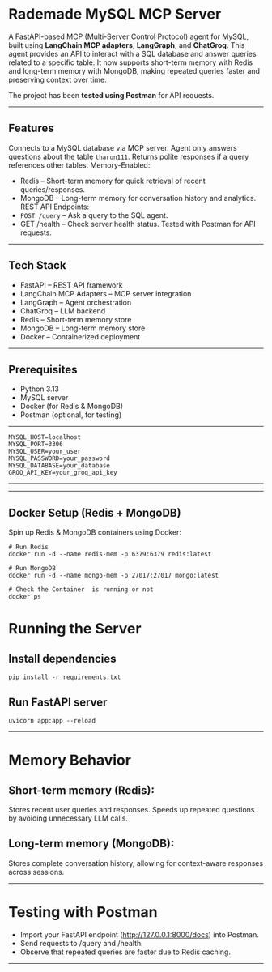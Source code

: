 # Rademade MySQL MCP Server

A FastAPI-based MCP (Multi-Server Control Protocol) agent for MySQL, built using **LangChain MCP adapters**, **LangGraph**, and **ChatGroq**.
This agent provides an API to interact with a SQL database and answer queries related to a specific table.
It now supports short-term memory with Redis and long-term memory with MongoDB, making repeated queries faster and preserving context over time.

The project has been **tested using Postman** for API requests.

---

## Features

Connects to a MySQL database via MCP server.
Agent only answers questions about the table `tharun111`.
Returns polite responses if a query references other tables.
Memory-Enabled:
- Redis – Short-term memory for quick retrieval of recent queries/responses.
- MongoDB – Long-term memory for conversation history and analytics.
REST API Endpoints:
- `POST /query` – Ask a query to the SQL agent.
- GET /health – Check server health status.
Tested with Postman for API requests.

---

## Tech Stack

- FastAPI – REST API framework
- LangChain MCP Adapters – MCP server integration
- LangGraph – Agent orchestration
- ChatGroq – LLM backend
- Redis – Short-term memory store
- MongoDB – Long-term memory store
- Docker – Containerized deployment

---

## Prerequisites

- Python 3.13
- MySQL server
- Docker (for Redis & MongoDB)
- Postman (optional, for testing)

---

```env
MYSQL_HOST=localhost
MYSQL_PORT=3306
MYSQL_USER=your_user
MYSQL_PASSWORD=your_password
MYSQL_DATABASE=your_database
GROQ_API_KEY=your_groq_api_key
```

---

---

## Docker Setup (Redis + MongoDB)

Spin up Redis & MongoDB containers using Docker:
```commands
# Run Redis
docker run -d --name redis-mem -p 6379:6379 redis:latest

# Run MongoDB
docker run -d --name mongo-mem -p 27017:27017 mongo:latest

# Check the Container  is running or not
docker ps
```
# Running the Server

## Install dependencies
```command
pip install -r requirements.txt
```

## Run FastAPI server
```command
uvicorn app:app --reload
```

---

# Memory Behavior

## Short-term memory (Redis):
Stores recent user queries and responses. Speeds up repeated questions by avoiding unnecessary LLM calls.

## Long-term memory (MongoDB):
Stores complete conversation history, allowing for context-aware responses across sessions.

---

# Testing with Postman

- Import your FastAPI endpoint (http://127.0.0.1:8000/docs) into Postman.
- Send requests to /query and /health.
- Observe that repeated queries are faster due to Redis caching.

---
